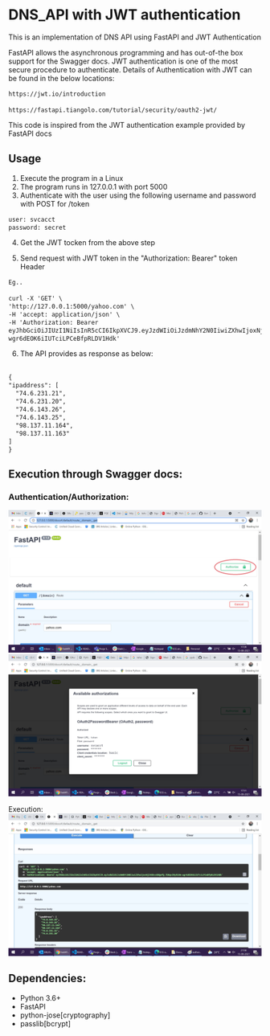 # DNS_API with JWT authentication

  This is an implementation of DNS API using FastAPI and JWT Authentication

  FastAPI allows the asynchronous programming and has out-of-the box support for the Swagger docs. JWT authentication is one of the most secure procedure to authenticate.
  Details of Authentication with JWT can be found in the below locations:
  
  ```
  https://jwt.io/introduction

  https://fastapi.tiangolo.com/tutorial/security/oauth2-jwt/

  ```
 
   This code is inspired from the JWT authentication example provided by FastAPI docs

## Usage
 
  1. Execute the program in a Linux 
  2. The program runs in 127.0.0.1 with port 5000
  3. Authenticate with the user using the following username and password with 
     POST for /token

  ```
  user: svcacct
  password: secret

  ```

  4. Get the JWT tocken from the above step

  5. Send request with JWT token in the "Authorization: Bearer" token Header
  ```
  Eg..

  curl -X 'GET' \
  'http://127.0.0.1:5000/yahoo.com' \
  -H 'accept: application/json' \
  -H 'Authorization: Bearer eyJhbGciOiJIUzI1NiIsInR5cCI6IkpXVCJ9.eyJzdWIiOiJzdmNhY2N0IiwiZXhwIjoxNjI4ODczODQwfQ.7D8qvIMy91Hm-wgr6dEOK6iIUTciLPCeBfpRLDV1Hdk'

  ```

  6. The API provides as response as below:
  
  ```
    
{
  "ipaddress": [
    "74.6.231.21",
    "74.6.231.20",
    "74.6.143.26",
    "74.6.143.25",
    "98.137.11.164",
    "98.137.11.163"
  ]
}

  ```

## Execution  through Swagger docs:

### Authentication/Authorization:

![Authorize in Swagger docs](images/authorize.jpg)
![Authoriziation for svcacct](images/authorize1.jpg)

Execution:
![DNS API docs](images/fastapi_bearer.jpg)

Dependencies:
------------
   - Python 3.6+
   - FastAPI
   - python-jose[cryptography]
   - passlib[bcrypt]




